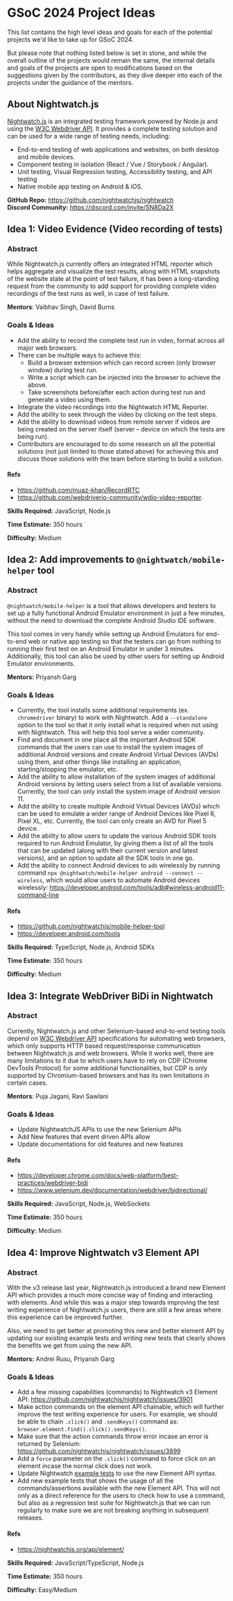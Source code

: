 # GSoC 2024 Project Ideas

This list contains the high level ideas and goals for each of the potential projects we'd like to take up for GSoC 2024.

But please note that nothing listed below is set in stone, and while the overall outline of the projects would remain the same,
the internal details and goals of the projects are open to modifications based on the suggestions given by the contributors, as they
dive deeper into each of the projects under the guidance of the mentors.

## About Nightwatch.js

[Nightwatch.js](https://nightwatchjs.org) is an integrated testing framework powered by Node.js and using the [W3C Webdriver API](https://www.w3.org/TR/webdriver/).
It provides a complete testing solution and can be used for a wide range of testing needs, including:

* End-to-end testing of web applications and websites, on both desktop and mobile devices.
* Component testing in isolation (React / Vue / Storybook / Angular).
* Unit testing, Visual Regression testing, Accessibility testing, and API testing
* Native mobile app testing on Android & iOS.

__GitHub Repo:__ https://github.com/nightwatchjs/nightwatch  
__Discord Community:__ https://discord.com/invite/SN8Da2X

## Idea 1: Video Evidence (Video recording of tests)

### Abstract

While Nightwatch.js currently offers an integrated HTML reporter which helps aggregate and visualize the test results, along with HTML snapshots of the website state at the point of test failure, it has been a long-standing request from the community to add support for providing complete video recordings of the test runs as well, in case of test failure.

__Mentors__: Vaibhav Singh, David Burns

### Goals & Ideas

* Add the ability to record the complete test run in video, format across all major web browsers.
* There can be multiple ways to achieve this:
  * Build a browser extension which can record screen (only browser window) during test run.
  * Write a script which can be injected into the browser to achieve the above.
  * Take screenshots before/after each action during test run and generate a video using them.  
* Integrate the video recordings into the Nightwatch HTML Reporter.
* Add the ability to seek through the video by clicking on the test steps.
* Add the ability to download videos from remote server if videos are being created on the server itself (server – device on which the tests are being run).
* Contributors are encouraged to do some research on all the potential solutions (not just limited to those stated above) for achieving this and discuss those solutions with the team before starting to build a solution.

#### Refs

* https://github.com/muaz-khan/RecordRTC
* https://github.com/webdriverio-community/wdio-video-reporter.

__Skills Required:__ JavaScript, Node.js

__Time Estimate:__ 350 hours

__Difficulty:__ Medium

## Idea 2: Add improvements to `@nightwatch/mobile-helper` tool

### Abstract

`@nightwatch/mobile-helper` is a tool that allows developers and testers to set up a fully functional Android Emulator environment in just a few minutes, without the need to download the complete Android Studio IDE software.

This tool comes in very handy while setting up Android Emulators for end-to-end web or native app testing so that the testers can go from nothing to running their first test on an Android Emulator in under 3 minutes. Additionally, this tool can also be used by other users for setting up Android Emulator environments.

__Mentors:__ Priyansh Garg

### Goals & Ideas

* Currently, the tool installs some additional requirements (ex. `chromedriver` binary) to work with Nightwatch. Add a `--standalone` option to the tool so that it only install what is required when not using with Nightwatch. This will help this tool serve a wider community.
* Find and document in one place all the important Android SDK commands that the users can use to install the system images of additional Android versions and create Android Virtual Devices (AVDs) using them, and other things like installing an application, starting/stopping the emulator, etc.
* Add the ability to allow installation of the system images of additional Android versions by letting users select from a list of available versions. Currently, the tool can only install the system image of Android version 11.
* Add the ability to create multiple Android Virtual Devices (AVDs) which can be used to emulate a wider range of Android Devices like Pixel 6, Pixel XL, etc. Currently, the tool can only create an AVD for Pixel 5 device.
* Add the ability to allow users to update the various Android SDK tools required to run Android Emulator, by giving them a list of all the tools that can be updated (along with their current version and latest versions), and an option to update all the SDK tools in one go.
* Add the ability to connect Android devices to `adb` wirelessly by running command `npx @nightwatch/mobile-helper android --connect --wireless`, which would allow users to automate Android devices wirelessly: https://developer.android.com/tools/adb#wireless-android11-command-line

#### Refs

* https://github.com/nightwatchjs/mobile-helper-tool
* https://developer.android.com/tools

__Skills Required:__ TypeScript, Node.js, Android SDKs

__Time Estimate:__ 350 hours

__Difficulty:__ Medium

## Idea 3: Integrate WebDriver BiDi in Nightwatch

### Abstract

Currently, Nightwatch.js and other Selenium-based end-to-end testing tools depend on [W3C Webdriver API](https://www.w3.org/TR/webdriver/) specifications for automating web browsers, which only supports HTTP based request/response communication between Nightwatch.js and web browsers. While it works well, there are many limitations to it due to which users have to rely on CDP (Chrome DevTools Protocol) for some additional functionalities, but CDP is only supported by Chromium-based browsers and has its own limitations in certain cases.

__Mentors__: Puja Jagani, Ravi Sawlani

### Goals & Ideas

* Update NightwatchJS APIs to use the new Selenium APIs
* Add New features that event driven APIs allow
* Update documentations for old features and new features

#### Refs

* https://developer.chrome.com/docs/web-platform/best-practices/webdriver-bidi
* https://www.selenium.dev/documentation/webdriver/bidirectional/

__Skills Required:__ JavaScript, Node.js, WebSockets

__Time Estimate:__ 350 hours

__Difficulty:__ Medium

## Idea 4: Improve Nightwatch v3 Element API

### Abstract

With the v3 release last year, Nightwatch.js introduced a brand new Element API which provides a much more concise way of finding and interacting with elements. And while this was a major step towards improving the test writing experience of Nightwatch.js users, there are still a few areas where this experience can be improved further.

Also, we need to get better at promoting this new and better element API by updating our existing example tests and writing new tests that clearly shows the benefits we get from using the new API.

__Mentors:__ Andrei Rusu, Priyansh Garg

### Goals & Ideas

* Add a few missing capabilities (commands) to Nightwatch v3 Element API: https://github.com/nightwatchjs/nightwatch/issues/3901
* Make action commands on the element API chainable, which will further improve the test writing experience for users. For example, we should be able to chain `.click()` and `.sendKeys()` command as: `browser.element.find().click().sendKeys()`.
* Make sure that the action commands throw error incase an error is returned by Selenium: https://github.com/nightwatchjs/nightwatch/issues/3899
* Add a `force` parameter on the `.click()` command to force click on an element incase the normal click does not work.
* Update Nightwatch [example tests](https://github.com/nightwatchjs/nightwatch/tree/main/examples) to use the new Element API syntax.
* Add new example tests that shows the usage of all the commands/assertions available with the new Element API. This will not only as a direct reference for the users to check how to use a command, but also as a regression test suite for Nightwatch.js that we can run regularly to make sure we are not breaking anything in subsequent releases.

#### Refs

* https://nightwatchjs.org/api/element/

__Skills Required:__ JavaScript/TypeScript, Node.js

__Time Estimate:__ 350 hours

__Difficulty:__ Easy/Medium
